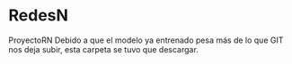 # RedesN
ProyectoRN
Debido a que el modelo ya entrenado pesa más de lo que GIT nos deja subir, esta carpeta se tuvo que descargar.
